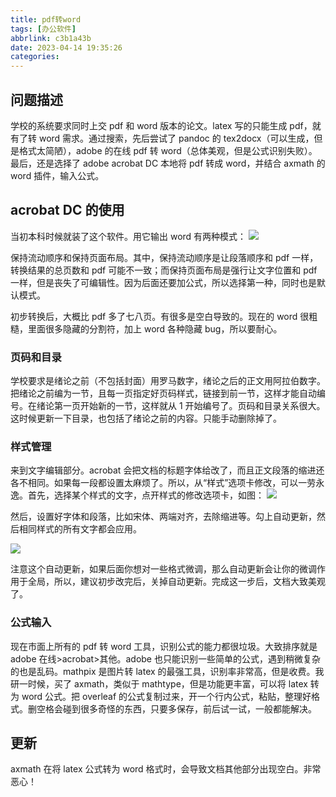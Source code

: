 ```yaml
---
title: pdf转word
tags: [办公软件]
abbrlink: c3b1a43b
date: 2023-04-14 19:35:26
categories:
---
```


## 问题描述

学校的系统要求同时上交 pdf 和 word 版本的论文。latex 写的只能生成 pdf，就有了转 word 需求。通过搜索，先后尝试了 pandoc 的 tex2docx（可以生成，但是格式太简陋），adobe 的在线 pdf 转 word（总体美观，但是公式识别失败）。最后，还是选择了 adobe acrobat DC 本地将 pdf 转成 word，并结合 axmath 的 word 插件，输入公式。

## acrobat DC 的使用

当初本科时候就装了这个软件。用它输出 word 有两种模式：
![](https://cdn.jsdelivr.net/gh/li199-code/blog-imgs@main/16814725700571681472569208.png)

保持流动顺序和保持页面布局。其中，保持流动顺序是让段落顺序和 pdf 一样，转换结果的总页数和 pdf 可能不一致；而保持页面布局是强行让文字位置和 pdf 一样，但是丧失了可编辑性。因为后面还要加公式，所以选择第一种，同时也是默认模式。

初步转换后，大概比 pdf 多了七八页。有很多是空白导致的。现在的 word 很粗糙，里面很多隐藏的分割符，加上 word 各种隐藏 bug，所以要耐心。

### 页码和目录

学校要求是绪论之前（不包括封面）用罗马数字，绪论之后的正文用阿拉伯数字。把绪论之前编为一节，且每一页指定好页码样式，链接到前一节，这样才能自动编号。在绪论第一页开始新的一节，这样就从 1 开始编号了。页码和目录关系很大。这时候更新一下目录，也包括了绪论之前的内容。只能手动删除掉了。

### 样式管理

来到文字编辑部分。acrobat 会把文档的标题字体给改了，而且正文段落的缩进还各不相同。如果每一段都设置太麻烦了。所以，从“样式”选项卡修改，可以一劳永逸。首先，选择某个样式的文字，点开样式的修改选项卡，如图：
![](https://cdn.jsdelivr.net/gh/li199-code/blog-imgs@main/16814736786221681473678101.png)

然后，设置好字体和段落，比如宋体、两端对齐，去除缩进等。勾上自动更新，然后相同样式的所有文字都会应用。

![](https://cdn.jsdelivr.net/gh/li199-code/blog-imgs@main/16814737966141681473796057.png)

注意这个自动更新，如果后面你想对一些格式微调，那么自动更新会让你的微调作用于全局，所以，建议初步改完后，关掉自动更新。完成这一步后，文档大致美观了。

### 公式输入

现在市面上所有的 pdf 转 word 工具，识别公式的能力都很垃圾。大致排序就是 adobe 在线>acrobat>其他。adobe 也只能识别一些简单的公式，遇到稍微复杂的也是乱码。mathpix 是图片转 latex 的最强工具，识别率非常高，但是收费。我研一时候，买了 axmath，类似于 mathtype，但是功能更丰富，可以将 latex 转为 word 公式。把 overleaf 的公式复制过来，开一个行内公式，粘贴，整理好格式。删空格会碰到很多奇怪的东西，只要多保存，前后试一试，一般都能解决。

## 更新

axmath 在将 latex 公式转为 word 格式时，会导致文档其他部分出现空白。非常恶心！
